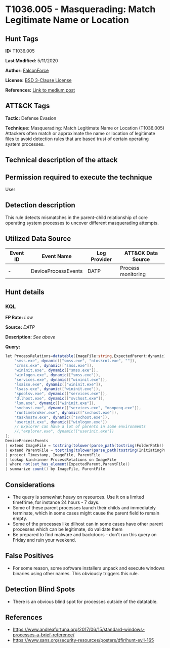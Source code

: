 # T1036.005 - Masquerading: Match Legitimate Name or Location

## Hunt Tags

**ID:** T1036.005

**Last Modified:** 5/11/2020

**Author:** [FalconForce](https://falconforce.nl/)

**License:** [BSD 3-Clause License](https://github.com/FalconForceTeam/FalconFriday/blob/master/LICENSE)

**References:** [Link to medium post]()

## ATT&CK Tags

**Tactic:** Defense Evasion

**Technique:** Masquerading: Match Legitimate Name or Location (T1036.005)
Attackers often match or approximate the name or location of legitimate files to avoid detection rules that are based trust of certain operating system processes.

## Technical description of the attack

## Permission required to execute the technique

User

## Detection description

This rule detects mismatches in the parent-child relationship of core operating system processes to uncover different masquerading attempts. 

## Utilized Data Source

| Event ID | Event Name | Log Provider | ATT&CK Data Source |
|---------|---------|----------|---------|
| - | DeviceProcessEvents | DATP | Process monitoring |

## Hunt details

### KQL

**FP Rate:** *Low*

**Source:** *DATP*

**Description:** *See above*

**Query:**

```C#
let ProcessRelations=datatable(ImageFile:string,ExpectedParent:dynamic) [
    "smss.exe", dynamic(["smss.exe", "ntoskrnl.exe", ""]),
    "crmss.exe", dynamic(["smss.exe"]),
    "wininit.exe", dynamic(["smss.exe"]),
    "winlogon.exe", dynamic(["smss.exe"]),
    "services.exe", dynamic(["wininit.exe"]),
    "lsaiso.exe", dynamic(["wininit.exe"]),
    "lsass.exe", dynamic(["wininit.exe"]),
    "spoolsv.exe", dynamic(["services.exe"]),
    "dllhost.exe", dynamic(["svchost.exe"]),
    "lsm.exe", dynamic(["wininit.exe"]),
    "svchost.exe", dynamic(["services.exe", "msmpeng.exe"]),
    "runtimebroker.exe", dynamic(["svchost.exe"]),
    "taskhostw.exe", dynamic(["svchost.exe"]),
    "userinit.exe", dynamic(["winlogon.exe"])
    // Explorer can have a lot of parents in some environments
    //,"explorer.exe", dynamic(["userinit.exe"])
];
DeviceProcessEvents
| extend ImageFile = tostring(tolower(parse_path(tostring(FolderPath)).Filename))
| extend ParentFile = tostring(tolower(parse_path(tostring(InitiatingProcessFolderPath)).Filename))
| project Timestamp, ImageFile, ParentFile
| lookup kind=inner ProcessRelations on ImageFile
| where not(set_has_element(ExpectedParent,ParentFile))
| summarize count() by ImageFile, ParentFile
```

## Considerations

* The query is somewhat heavy on resources. Use it on a limited timefrime, for instance 24 hours - 7 days.
* Some of these parent processes launch their childs and immediately terminate, which in some cases might cause the parent field to remain empty.
* Some of the processes like dllhost can in some cases have other parent processes which can be legitimate, do validate them
* Be prepared to find malware and backdoors - don't run this query on Friday and ruin your weekend.

## False Positives

* For some reason, some software installers unpack and execute windows binaries using other names. This obviously triggers this rule.

## Detection Blind Spots

* There is an obvious blind spot for processes outside of the datatable.

## References

* https://www.andreafortuna.org/2017/06/15/standard-windows-processes-a-brief-reference/
* https://www.sans.org/security-resources/posters/dfir/hunt-evil-165
